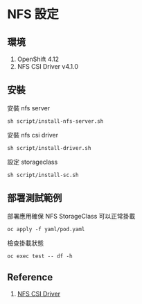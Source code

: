 # NFS 設定

## 環境
1. OpenShift 4.12
2. NFS CSI Driver v4.1.0

## 安裝

安裝 nfs server
```
sh script/install-nfs-server.sh
```

安裝 nfs csi driver
```
sh script/install-driver.sh
```

設定 storageclass
```
sh script/install-sc.sh
```

## 部署測試範例

部署應用確保 NFS StorageClass 可以正常掛載
```
oc apply -f yaml/pod.yaml
```

檢查掛載狀態
```
oc exec test -- df -h
```

## Reference
1. [NFS CSI Driver](https://github.com/kubernetes-csi/csi-driver-nfs)